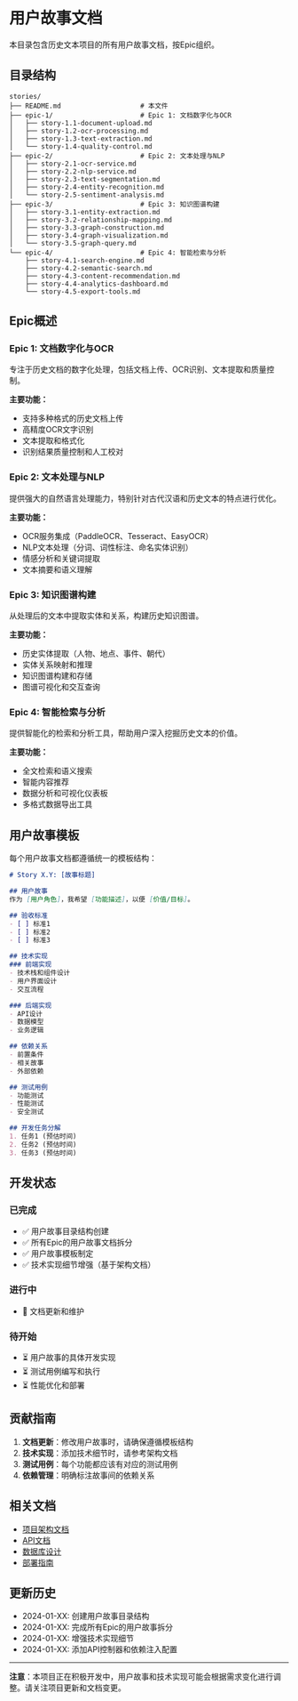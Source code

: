 # 用户故事文档

本目录包含历史文本项目的所有用户故事文档，按Epic组织。

## 目录结构

```
stories/
├── README.md                    # 本文件
├── epic-1/                      # Epic 1: 文档数字化与OCR
│   ├── story-1.1-document-upload.md
│   ├── story-1.2-ocr-processing.md
│   ├── story-1.3-text-extraction.md
│   └── story-1.4-quality-control.md
├── epic-2/                      # Epic 2: 文本处理与NLP
│   ├── story-2.1-ocr-service.md
│   ├── story-2.2-nlp-service.md
│   ├── story-2.3-text-segmentation.md
│   ├── story-2.4-entity-recognition.md
│   └── story-2.5-sentiment-analysis.md
├── epic-3/                      # Epic 3: 知识图谱构建
│   ├── story-3.1-entity-extraction.md
│   ├── story-3.2-relationship-mapping.md
│   ├── story-3.3-graph-construction.md
│   ├── story-3.4-graph-visualization.md
│   └── story-3.5-graph-query.md
└── epic-4/                      # Epic 4: 智能检索与分析
    ├── story-4.1-search-engine.md
    ├── story-4.2-semantic-search.md
    ├── story-4.3-content-recommendation.md
    ├── story-4.4-analytics-dashboard.md
    └── story-4.5-export-tools.md
```

## Epic概述

### Epic 1: 文档数字化与OCR
专注于历史文档的数字化处理，包括文档上传、OCR识别、文本提取和质量控制。

**主要功能：**
- 支持多种格式的历史文档上传
- 高精度OCR文字识别
- 文本提取和格式化
- 识别结果质量控制和人工校对

### Epic 2: 文本处理与NLP
提供强大的自然语言处理能力，特别针对古代汉语和历史文本的特点进行优化。

**主要功能：**
- OCR服务集成（PaddleOCR、Tesseract、EasyOCR）
- NLP文本处理（分词、词性标注、命名实体识别）
- 情感分析和关键词提取
- 文本摘要和语义理解

### Epic 3: 知识图谱构建
从处理后的文本中提取实体和关系，构建历史知识图谱。

**主要功能：**
- 历史实体提取（人物、地点、事件、朝代）
- 实体关系映射和推理
- 知识图谱构建和存储
- 图谱可视化和交互查询

### Epic 4: 智能检索与分析
提供智能化的检索和分析工具，帮助用户深入挖掘历史文本的价值。

**主要功能：**
- 全文检索和语义搜索
- 智能内容推荐
- 数据分析和可视化仪表板
- 多格式数据导出工具

## 用户故事模板

每个用户故事文档都遵循统一的模板结构：

```markdown
# Story X.Y: [故事标题]

## 用户故事
作为 [用户角色]，我希望 [功能描述]，以便 [价值/目标]。

## 验收标准
- [ ] 标准1
- [ ] 标准2
- [ ] 标准3

## 技术实现
### 前端实现
- 技术栈和组件设计
- 用户界面设计
- 交互流程

### 后端实现
- API设计
- 数据模型
- 业务逻辑

## 依赖关系
- 前置条件
- 相关故事
- 外部依赖

## 测试用例
- 功能测试
- 性能测试
- 安全测试

## 开发任务分解
1. 任务1 (预估时间)
2. 任务2 (预估时间)
3. 任务3 (预估时间)
```

## 开发状态

### 已完成
- ✅ 用户故事目录结构创建
- ✅ 所有Epic的用户故事文档拆分
- ✅ 用户故事模板制定
- ✅ 技术实现细节增强（基于架构文档）

### 进行中
- 🔄 文档更新和维护

### 待开始
- ⏳ 用户故事的具体开发实现
- ⏳ 测试用例编写和执行
- ⏳ 性能优化和部署

## 贡献指南

1. **文档更新**：修改用户故事时，请确保遵循模板结构
2. **技术实现**：添加技术细节时，请参考架构文档
3. **测试用例**：每个功能都应该有对应的测试用例
4. **依赖管理**：明确标注故事间的依赖关系

## 相关文档

- [项目架构文档](../architecture/)
- [API文档](../api/)
- [数据库设计](../database/)
- [部署指南](../deployment/)

## 更新历史

- 2024-01-XX: 创建用户故事目录结构
- 2024-01-XX: 完成所有Epic的用户故事拆分
- 2024-01-XX: 增强技术实现细节
- 2024-01-XX: 添加API控制器和依赖注入配置

---

**注意**：本项目正在积极开发中，用户故事和技术实现可能会根据需求变化进行调整。请关注项目更新和文档变更。